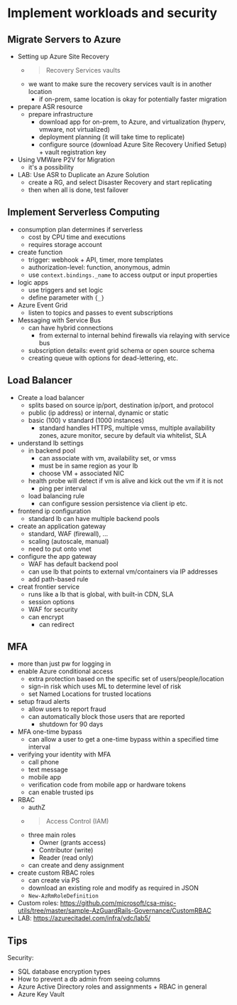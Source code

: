 # Implement workloads and security

## Migrate Servers to Azure
- Setting up Azure Site Recovery
  - > Recovery Services vaults
  - we want to make sure the recovery services vault is in another location
    - if on-prem, same location is okay for potentially faster migration
- prepare ASR resource
  - prepare infrastructure
    - download app for on-prem, to Azure, and virtualization (hyperv, vmware, not virtualized)
    - deployment planning (it will take time to replicate)
    - configure source (download Azure Site Recovery Unified Setup) + vault registration key
- Using VMWare P2V for Migration
  - it's a possibility
- LAB: Use ASR to Duplicate an Azure Solution
  - create a RG, and select Disaster Recovery and start replicating
  - then when all is done, test failover

## Implement Serverless Computing
- consumption plan determines if serverless
  - cost by CPU time and executions
  - requires storage account
- create function
  - trigger: webhook + API, timer, more templates
  - authorization-level: function, anonymous, admin
  - use `context.bindings._name` to access output or input properties
- logic apps
  - use triggers and set logic
  - define parameter with `{_}`
- Azure Event Grid
  - listen to topics and passes to event subscriptions
- Messaging with Service Bus
  - can have hybrid connections
    - from external to internal behind firewalls via relaying with service bus
  - subscription details: event grid schema or open source schema
  - creating queue with options for dead-lettering, etc.

## Load Balancer
- Create a load balancer
  - splits based on source ip/port, destination ip/port, and protocol
  - public (ip address) or internal, dynamic or static
  - basic (100) v standard (1000 instances)
    - standard handles HTTPS, multiple vmss, multiple availability zones, azure monitor, secure by default via whitelist, SLA
- understand lb settings
  - in backend pool
    - can associate with vm, availability set, or vmss
    - must be in same region as your lb
    - choose VM + associated NIC 
  - health probe will detect if vm is alive and kick out the vm if it is not
    - ping per interval
  - load balancing rule
    - can configure session persistence via client ip etc.
- frontend ip configuration
  - standard lb can have multiple backend pools
- create an application gateway
  - standard, WAF (firewall), ...
  - scaling (autoscale, manual)
  - need to put onto vnet
- configure the app gateway
  - WAF has default backend pool
  - can use lb that points to external vm/containers via IP addresses
  - add path-based rule
- creat frontier service
  - runs like a lb that is global, with built-in CDN, SLA
  - session options
  - WAF for security
  - can encrypt
    - can redirect

## MFA
- more than just pw for logging in
- enable Azure conditional access
  - extra protection based on the specific set of users/people/location
  - sign-in risk which uses ML to determine level of risk
  - set Named Locations for trusted locations
- setup fraud alerts
  - allow users to report fraud
  - can automatically block those users that are reported
    - shutdown for 90 days
- MFA one-time bypass
  - can allow a user to get a one-time bypass within a specified time interval
- verifying your identity with MFA
  - call phone
  - text message
  - mobile app
  - verification code from mobile app or hardware tokens
  - can enable trusted ips 
- RBAC
  - authZ
  - > Access Control (IAM)
  - three main roles
    - Owner (grants access)
    - Contributor (write)
    - Reader (read only)
  - can create and deny assignment
- create custom RBAC roles
  - can create via PS
  - download an existing role and modify as required in JSON
  - `New-AzRmRoleDefinition`
- Custom roles: https://github.com/microsoft/csa-misc-utils/tree/master/sample-AzGuardRails-Governance/CustomRBAC
- LAB: https://azurecitadel.com/infra/vdc/lab5/

## Tips
Security:
  - SQL database encryption types
  - How to prevent a db admin from seeing columns
  - Azure Active Directory roles and assignments + RBAC in general
  - Azure Key Vault